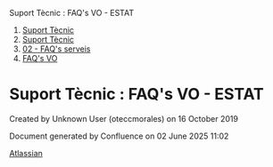Suport Tècnic : FAQ's VO - ESTAT  

1.  [Suport Tècnic](index.md)
2.  [Suport Tècnic](13893782.md)
3.  [02 - FAQ's serveis](26313393.md)
4.  [FAQ's VO](28705575.md)

Suport Tècnic : FAQ's VO - ESTAT
================================

Created by Unknown User (oteccmorales) on 16 October 2019

  

Document generated by Confluence on 02 June 2025 11:02

[Atlassian](http://www.atlassian.com/)